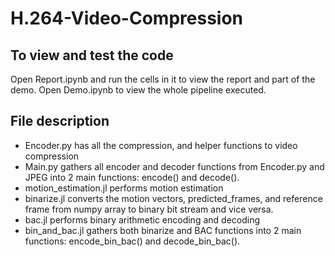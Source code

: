 # H.264-Video-Compression

## To view and test the code

Open Report.ipynb and run the cells in it to view the report and part of the demo.
Open Demo.ipynb to view the whole pipeline executed.

## File description

*  Encoder.py has all the compression, and helper functions to video compression
*  Main.py gathers all encoder and decoder functions from Encoder.py and JPEG into 2 main functions: encode() and decode().
*  motion_estimation.jl performs motion estimation
*  binarize.jl converts the motion vectors, predicted_frames, and reference frame from numpy array to binary bit stream and vice versa.
*  bac.jl performs binary arithmetic encoding and decoding
*  bin_and_bac.jl gathers both binarize and BAC functions into 2 main functions: encode_bin_bac() and decode_bin_bac().